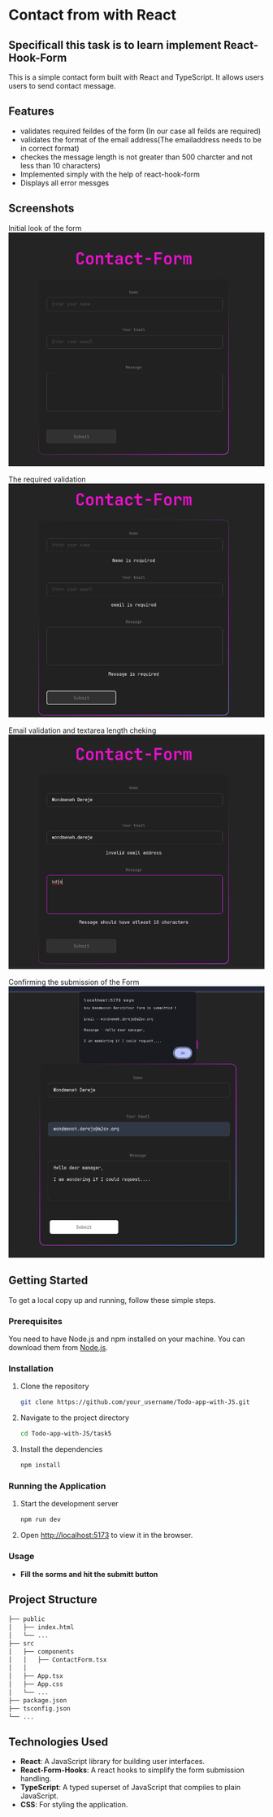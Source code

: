 
# Contact from with React
## Specificall this task is to learn implement React-Hook-Form

This is a simple contact form  built with React and TypeScript. It allows users users to send contact message.

## Features

- validates required feildes of the form (In our case all feilds are required)
- validates the format of the email address(The emailaddress needs to be in correct format)
- checkes the message length is not greater than 500 charcter and not less than 10 characters)
- Implemented simply with the help of react-hook-form 
- Displays all error messges 



## Screenshots


Initial look of the form
![Screenshot 1](image1.png)

The required validation
![Screenshot 2](image2.png)

Email validation and textarea length cheking 
![Screenshot 3](image3.png)

Confirming the submission of the Form
![Screenshot 4](image4.png)

## Getting Started

To get a local copy up and running, follow these simple steps.

### Prerequisites

You need to have Node.js and npm installed on your machine. You can download them from [Node.js](https://nodejs.org/).

### Installation

1. Clone the repository

   ```sh
   git clone https://github.com/your_username/Todo-app-with-JS.git
   ```

2. Navigate to the project directory

   ```sh
   cd Todo-app-with-JS/task5
   ```

3. Install the dependencies

   ```sh
   npm install
   ```

### Running the Application

1. Start the development server

   ```sh
   npm run dev
   ```

2. Open [http://localhost:5173](http://localhost:5173) to view it in the browser.

### Usage

- **Fill the sorms and hit the submitt button**

## Project Structure

```plaintext
├── public
│   ├── index.html
│   └── ...
├── src
│   ├── components
│   │   ├── ContactForm.tsx
│   │   
│   ├── App.tsx
│   ├── App.css
│   └── ...
├── package.json
├── tsconfig.json
└── ...
```

## Technologies Used

- **React**: A JavaScript library for building user interfaces.
- **React-Form-Hooks**: A react hooks to simplify the form submission handling.
- **TypeScript**: A typed superset of JavaScript that compiles to plain JavaScript.
- **CSS**: For styling the application.



